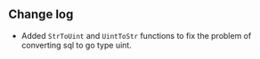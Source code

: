 
## Change log

- Added `StrToUint` and `UintToStr` functions to fix the problem of converting sql to go type uint. 
